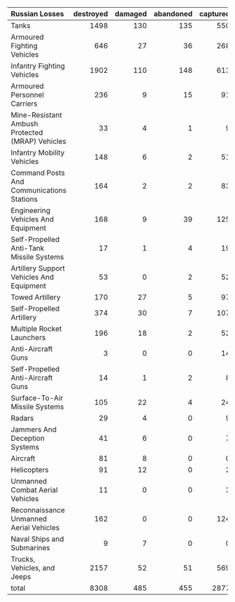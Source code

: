 | Russian Losses                                   |   destroyed |   damaged |   abandoned |   captured |   total |
|:-------------------------------------------------|------------:|----------:|------------:|-----------:|--------:|
| Tanks                                            |        1498 |       130 |         135 |        550 |    2313 |
| Armoured Fighting Vehicles                       |         646 |        27 |          36 |        268 |     977 |
| Infantry Fighting Vehicles                       |        1902 |       110 |         148 |        613 |    2773 |
| Armoured Personnel Carriers                      |         236 |         9 |          15 |         91 |     351 |
| Mine-Resistant Ambush Protected  (MRAP) Vehicles |          33 |         4 |           1 |          9 |      47 |
| Infantry Mobility Vehicles                       |         148 |         6 |           2 |         51 |     207 |
| Command Posts And Communications Stations        |         164 |         2 |           2 |         83 |     251 |
| Engineering Vehicles And Equipment               |         168 |         9 |          39 |        125 |     341 |
| Self-Propelled Anti-Tank Missile Systems         |          17 |         1 |           4 |         19 |      41 |
| Artillery Support Vehicles And Equipment         |          53 |         0 |           2 |         52 |     107 |
| Towed Artillery                                  |         170 |        27 |           5 |         97 |     299 |
| Self-Propelled Artillery                         |         374 |        30 |           7 |        107 |     518 |
| Multiple Rocket Launchers                        |         196 |        18 |           2 |         52 |     268 |
| Anti-Aircraft Guns                               |           3 |         0 |           0 |         14 |      17 |
| Self-Propelled Anti-Aircraft Guns                |          14 |         1 |           2 |          8 |      25 |
| Surface-To-Air Missile Systems                   |         105 |        22 |           4 |         24 |     155 |
| Radars                                           |          29 |         4 |           0 |          9 |      42 |
| Jammers And Deception Systems                    |          41 |         6 |           0 |          7 |      54 |
| Aircraft                                         |          81 |         8 |           0 |          0 |      89 |
| Helicopters                                      |          91 |        12 |           0 |          2 |     105 |
| Unmanned Combat Aerial Vehicles                  |          11 |         0 |           0 |          3 |      14 |
| Reconnaissance Unmanned Aerial Vehicles          |         162 |         0 |           0 |        124 |     286 |
| Naval Ships and Submarines                       |           9 |         7 |           0 |          0 |      16 |
| Trucks, Vehicles, and Jeeps                      |        2157 |        52 |          51 |        569 |    2829 |
| total                                            |        8308 |       485 |         455 |       2877 |   12125 |